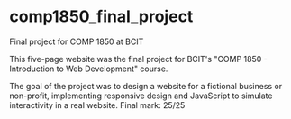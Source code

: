 # comp1850_final_project
Final project for COMP 1850 at BCIT

This five-page website was the final project for BCIT's "COMP 1850 - Introduction to Web Development" course.

The goal of the project was to design a website for a fictional business or non-profit, implementing responsive design and JavaScript to simulate interactivity in a real website. Final mark: 25/25